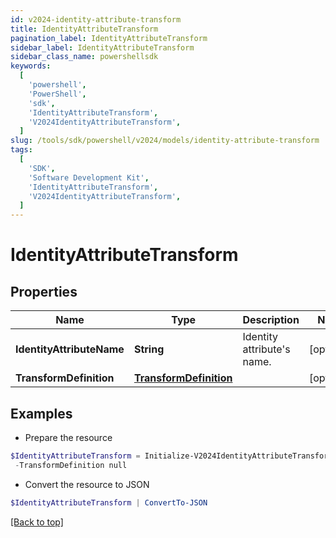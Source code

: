 ```yaml
---
id: v2024-identity-attribute-transform
title: IdentityAttributeTransform
pagination_label: IdentityAttributeTransform
sidebar_label: IdentityAttributeTransform
sidebar_class_name: powershellsdk
keywords:
  [
    'powershell',
    'PowerShell',
    'sdk',
    'IdentityAttributeTransform',
    'V2024IdentityAttributeTransform',
  ]
slug: /tools/sdk/powershell/v2024/models/identity-attribute-transform
tags:
  [
    'SDK',
    'Software Development Kit',
    'IdentityAttributeTransform',
    'V2024IdentityAttributeTransform',
  ]
---
```


# IdentityAttributeTransform

## Properties

| Name | Type | Description | Notes |
| --- | --- | --- | --- |
| **IdentityAttributeName** | **String** | Identity attribute's name. | [optional] |
| **TransformDefinition** | [**TransformDefinition**](transform-definition) |  | [optional] |

## Examples

- Prepare the resource

```powershell
$IdentityAttributeTransform = Initialize-V2024IdentityAttributeTransform  -IdentityAttributeName email `
 -TransformDefinition null
```

- Convert the resource to JSON

```powershell
$IdentityAttributeTransform | ConvertTo-JSON
```

[[Back to top]](#)

